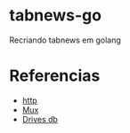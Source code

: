 # tabnews-go

Recriando tabnews em golang

# Referencias

- [http](https://pkg.go.dev/net/http)
- [Mux](https://github.com/gorilla/mux)
- [Drives db](https://go.dev/wiki/SQLDrivers)
